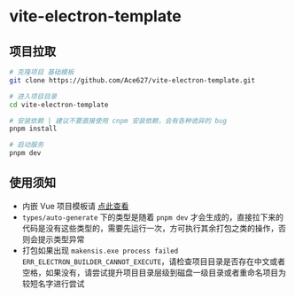 # vite-electron-template

## 项目拉取

```bash
# 克隆项目 基础模板
git clone https://github.com/Ace627/vite-electron-template.git

# 进入项目目录
cd vite-electron-template

# 安装依赖 | 建议不要直接使用 cnpm 安装依赖，会有各种诡异的 bug
pnpm install

# 启动服务
pnpm dev
```

## 使用须知

- 内嵌 Vue 项目模板请 [点此查看](https://github.com/Ace627/vite-vue3-template)
- `types/auto-generate` 下的类型是随着 `pnpm dev` 才会生成的，直接拉下来的代码是没有这些类型的，需要先运行一次，方可执行其余打包之类的操作，否则会提示类型异常
- 打包如果出现 `makensis.exe process failed ERR_ELECTRON_BUILDER_CANNOT_EXECUTE`，请检查项目目录是否存在中文或者空格，如果没有，请尝试提升项目目录层级到磁盘一级目录或者重命名项目为较短名字进行尝试
